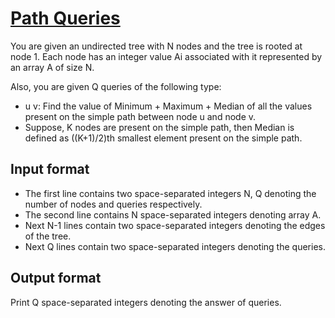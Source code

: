 # [Path Queries][link]

You are given an undirected tree with N nodes and the tree is rooted at node 1. Each node has an integer value Ai associated with it represented by an array A of size N.

Also, you are given Q queries of the following type:

- u v: Find the value of Minimum + Maximum + Median of all the values present on the simple path between node u and node v.
- Suppose, K nodes are present on the simple path, then Median is defined as ((K+1)/2)th smallest element present on the simple path.

## Input format

- The first line contains two space-separated integers N, Q denoting the number of nodes and queries respectively.
- The second line contains N space-separated integers denoting array A.
- Next N-1 lines contain two space-separated integers denoting the edges of the tree.
- Next Q lines contain two space-separated integers denoting the queries.

## Output format

Print Q space-separated integers denoting the answer of queries.

[link]: https://www.hackerearth.com/practice/algorithms/graphs/depth-first-search/practice-problems/algorithm/count-triplets-5-bc28d9ca/
